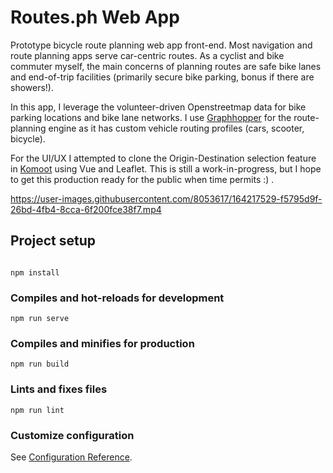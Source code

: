# Routes.ph Web App

Prototype bicycle route planning web app front-end. Most navigation and route planning apps serve car-centric routes. As a cyclist and bike commuter myself, the main concerns of planning routes are safe bike lanes and end-of-trip facilities (primarily secure bike parking, bonus if there are showers!). 

In this app, I leverage the volunteer-driven Openstreetmap data for bike parking locations and bike lane networks. I use [Graphhopper](https://github.com/graphhopper/graphhopper) for the route-planning engine as it has custom vehicle routing profiles (cars, scooter, bicycle). 

For the UI/UX I attempted to clone the Origin-Destination selection feature in [Komoot](https://www.komoot.com/plan) using Vue and Leaflet. This is still a work-in-progress, but I hope to get this production ready for the public when time permits :) .  


https://user-images.githubusercontent.com/8053617/164217529-f5795d9f-26bd-4fb4-8cca-6f200fce38f7.mp4


## Project setup
```

npm install
```

### Compiles and hot-reloads for development
```
npm run serve
```

### Compiles and minifies for production
```
npm run build
```

### Lints and fixes files
```
npm run lint
```

### Customize configuration
See [Configuration Reference](https://cli.vuejs.org/config/).

